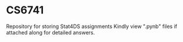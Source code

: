 # CS6741
Repository for storing Stat4DS assignments
Kindly view ".pynb" files if attached along for detailed answers.
